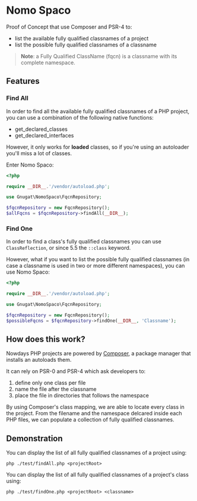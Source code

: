# Nomo Spaco

Proof of Concept that use Composer and PSR-4 to:

* list the available fully qualified classnames of a project
* list the possible fully qualified classnames of a classname

> **Note**: a Fully Qualified ClassName (fqcn) is a classname with its complete
> namespace.

## Features

### Find All

In order to find all the available fully qualified classnames of a PHP project,
you can use a combination of the following native functions:

* get_declared_classes
* get_declared_interfaces

However, it only works for **loaded** classes, so if you're using an autoloader
you'll miss a lot of classes.

Enter Nomo Spaco:

```php
<?php

require __DIR__.'/vendor/autoload.php';

use Gnugat\NomoSpaco\FqcnRepository;

$fqcnRepository = new FqcnRepository();
$allFqcns = $fqcnRepository->findAll(__DIR__);
```

### Find One

In order to find a class's fully qualified classnames you can use
`ClassReflection`, or since 5.5 the `::class` keyword.

However, what if you want to list the possible fully qualified classnames (in
case a classname is used in two or more different namespaces), you can use Nomo
Spaco:

```php
<?php

require __DIR__.'/vendor/autoload.php';

use Gnugat\NomoSpaco\FqcnRepository;

$fqcnRepository = new FqcnRepository();
$possibleFqcns = $fqcnRepository->findOne(__DIR__, 'Classname');
```

## How does this work?

Nowdays PHP projects are powered by [Composer](https://getcomposer.org), a
package manager that installs an autoloads them.

It can rely on PSR-0 and PSR-4 which ask developers to:

1. define only one class per file
2. name the file after the classname
3. place the file in directories that follows the namespace

By using Composer's class mapping, we are able to locate every class in the
project. From the filename and the namespace delcared inside each PHP files, we
can populate a collection of fully qualified classnames.

## Demonstration

You can display the list of all fully qualified classnames of a project using:

    php ./test/findAll.php <projectRoot>

You can display the list of all fully qualified classnames of a project's class
using:

    php ./test/findOne.php <projectRoot> <classname>
